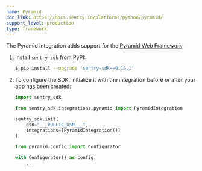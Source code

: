 ```yaml
---
name: Pyramid
doc_link: https://docs.sentry.io/platforms/python/pyramid/
support_level: production
type: framework
---
```

The Pyramid integration adds support for the [Pyramid Web
Framework](https://trypyramid.com/).

1. Install `sentry-sdk` from PyPI:

    ```bash
    $ pip install --upgrade 'sentry-sdk==0.16.1'
    ```

2. To configure the SDK, initialize it with the integration before or after your app has been created:

    ```python
    import sentry_sdk

    from sentry_sdk.integrations.pyramid import PyramidIntegration

    sentry_sdk.init(
        dsn="___PUBLIC_DSN___",
        integrations=[PyramidIntegration()]
    )

    from pyramid.config import Configurator

    with Configurator() as config:
        ...
    ```

<!-- TODO-ADD-VERIFICATION-EXAMPLE -->
